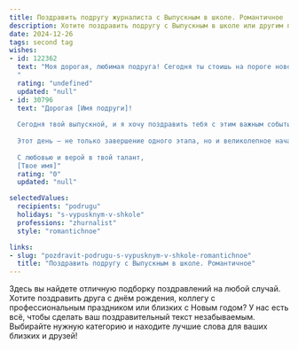 ```yaml
---
title: Поздравить подругу журналиста с Выпускным в школе. Романтичное
description: Хотите поздравить подругу с Выпускным в школе или другим праздником? Наш ИИ создаст незабываемое поздравление, а вы обязательно выделитесь среди других.  
date: 2024-12-26
tags: second tag
wishes:
- id: 122362
  text: "Моя дорогая, любимая подруга! Сегодня ты стоишь на пороге новой, невероятной жизни,  оставляя позади школьные годы и расправляя крылья для своего взлета.  Путь журналиста – это путь поиска истины,  ярких историй и незабываемых открытий. Пусть твоя дорога будет полна вдохновения,  интересных событий и  радостных встреч.  Я верю в твой талант,  в твою  целеустремленность и знаю, что ты достигнешь всего, о чем мечтаешь.  С выпускным,  любимая! Пусть эта страница твоей жизни станет началом  самой прекрасной и  волнующей  главы!
  "
  rating: "undefined"
  updated: "null"
- id: 30796
  text: "Дорогая [Имя подруги]!
  
  Сегодня твой выпускной, и я хочу поздравить тебя с этим важным событием в твоей жизни! Как журналист, ты всегда была способна видеть мир с уникальной точки зрения, улавливать тонкие нюансы и передавать эмоции через слова. Ты – настоящий мастер слова, и я уверена, что впереди тебя ждут захватывающие приключения!
  
  Этот день – не только завершение одного этапа, но и великолепное начало нового пути, полного возможностей и свершений. Пусть все твои мечты сбудутся, каждая новая страница жизни приносит вдохновение, а каждое слово – радость и смысл. Помни, что каждый твой рассказ способен изменить мир к лучшему.
  
  С любовью и верой в твой талант,
  [Твое имя]"
  rating: "0"
  updated: "null"

selectedValues:
  recipients: "podrugu"
  holidays: "s-vypusknym-v-shkole"
  professions: "zhurnalist"
  style: "romantichnoe"

links:
- slug: "pozdravit-podrugu-s-vypusknym-v-shkole-romantichnoe"
  title: "Поздравить подругу с Выпускным в школе. Романтичное"
---
```


Здесь вы найдете отличную подборку поздравлений на любой случай. 
Хотите поздравить друга с днём рождения, коллегу с профессиональным праздником или близких с Новым годом? У нас есть всё, чтобы сделать ваш поздравительный текст незабываемым. Выбирайте нужную категорию и находите лучшие слова для ваших близких и друзей!
